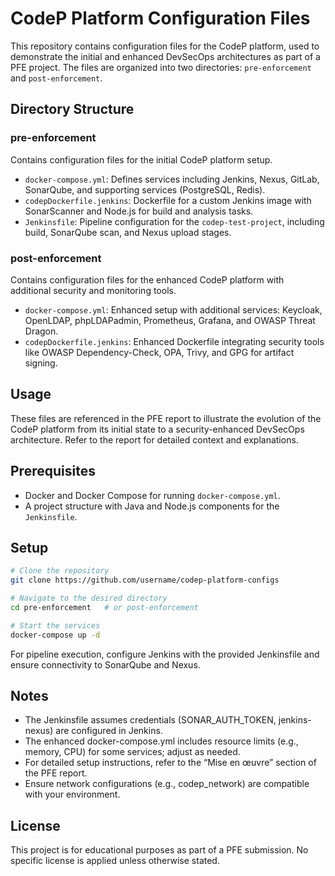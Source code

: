 # CodeP Platform Configuration Files

This repository contains configuration files for the CodeP platform, used to demonstrate the initial and enhanced DevSecOps architectures as part of a PFE project. The files are organized into two directories: `pre-enforcement` and `post-enforcement`.

## Directory Structure

### pre-enforcement

Contains configuration files for the initial CodeP platform setup.

- `docker-compose.yml`: Defines services including Jenkins, Nexus, GitLab, SonarQube, and supporting services (PostgreSQL, Redis).
- `codepDockerfile.jenkins`: Dockerfile for a custom Jenkins image with SonarScanner and Node.js for build and analysis tasks.
- `Jenkinsfile`: Pipeline configuration for the `codep-test-project`, including build, SonarQube scan, and Nexus upload stages.

### post-enforcement

Contains configuration files for the enhanced CodeP platform with additional security and monitoring tools.

- `docker-compose.yml`: Enhanced setup with additional services: Keycloak, OpenLDAP, phpLDAPadmin, Prometheus, Grafana, and OWASP Threat Dragon.
- `codepDockerfile.jenkins`: Enhanced Dockerfile integrating security tools like OWASP Dependency-Check, OPA, Trivy, and GPG for artifact signing.

## Usage

These files are referenced in the PFE report to illustrate the evolution of the CodeP platform from its initial state to a security-enhanced DevSecOps architecture. Refer to the report for detailed context and explanations.

## Prerequisites

- Docker and Docker Compose for running `docker-compose.yml`.
- A project structure with Java and Node.js components for the `Jenkinsfile`.

## Setup

```bash
# Clone the repository
git clone https://github.com/username/codep-platform-configs

# Navigate to the desired directory
cd pre-enforcement   # or post-enforcement

# Start the services
docker-compose up -d
```

For pipeline execution, configure Jenkins with the provided Jenkinsfile and ensure connectivity to SonarQube and Nexus.

## Notes
- The Jenkinsfile assumes credentials (SONAR_AUTH_TOKEN, jenkins-nexus) are configured in Jenkins.
- The enhanced docker-compose.yml includes resource limits (e.g., memory, CPU) for some services; adjust as needed.
- For detailed setup instructions, refer to the “Mise en œuvre” section of the PFE report.
- Ensure network configurations (e.g., codep_network) are compatible with your environment.

## License
This project is for educational purposes as part of a PFE submission. No specific license is applied unless otherwise stated.
